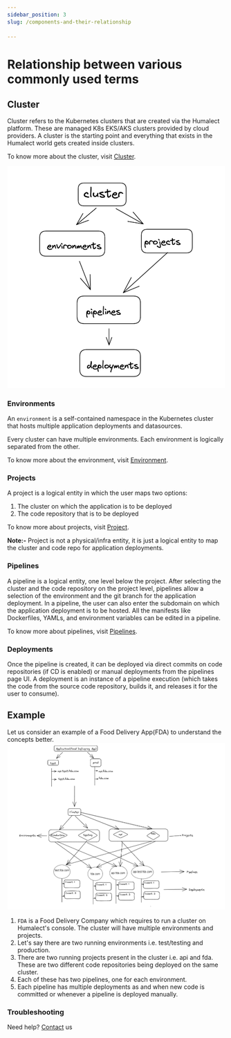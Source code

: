 ```yaml
---
sidebar_position: 3
slug: /components-and-their-relationship

---
```


# Relationship between various commonly used terms

## Cluster
Cluster refers to the Kubernetes clusters that are created via the Humalect platform. These are managed K8s EKS/AKS clusters provided by cloud providers. A cluster is the starting point and everything that exists in the Humalect world gets created inside clusters.

To know more about the cluster, visit [Cluster](./../docs/cluster-overview).

![image.png](./../static/img/components-relationship.png)

### Environments
An `environment` is a self-contained namespace in the Kubernetes cluster that hosts multiple application deployments and datasources.

Every cluster can have multiple environments. Each environment is logically separated from the other.

To know more about the environment, visit [Environment](./../docs/Environments/Overview).

### Projects

A project is a logical entity in which the user maps two options:
1. The cluster on which the application is to be deployed
2. The code repository that is to be deployed

To know more about projects, visit [Project](./../docs/projects/overview).

<b>Note:-</b> Project is not a physical/infra entity, it is just a logical entity to map the cluster and code repo for application deployments.

### Pipelines
A pipeline is a logical entity, one level below the project. After selecting the cluster and the code repository on the project level, pipelines allow a selection of the environment and the git branch for the application deployment. In a pipeline, the user can also enter the subdomain on which the application deployment is to be hosted. All the manifests like Dockerfiles, YAMLs, and environment variables can be edited in a pipeline.

To know more about pipelines, visit [Pipelines](./../docs/Pipelines/overview).

### Deployments
Once the pipeline is created, it can be deployed via direct commits on code repositories (if CD is enabled) or manual deployments from the pipelines page UI. A deployment is an instance of a pipeline execution (which takes the code from the source code repository, builds it, and releases it for the user to consume).
<!---
To know more about deployments, visit [Deployments](link-to-be-added).
--->
## Example
Let us consider an example of a Food Delivery App(FDA) to understand the concepts better.
![relationsip-example.png](./../static/img/relationship-example.png)
1. `FDA` is a Food Delivery Company which requires to run a cluster on Humalect's console. The cluster will have multiple environments and projects.
2. Let's say there are two running environments i.e. test/testing and production.
3. There are two running projects present in the cluster i.e. api and fda. These are two different code repositories being deployed on the same cluster.
4. Each of these has two pipelines, one for each environment.
5. Each pipeline has multiple deployments as and when new code is committed or whenever a pipeline is deployed manually.


### Troubleshooting
Need help? [Contact](./../docs/Contact-us/reach-out-to-us) us

